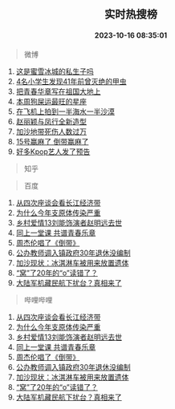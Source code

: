 <div align="center"><h2>实时热搜榜</h2><h4>2023-10-16 08:35:01</h4></div>

> 微博  

1. [这是蜜雪冰城的私生子吗](https://s.weibo.com/weibo?q=%23%E8%BF%99%E6%98%AF%E8%9C%9C%E9%9B%AA%E5%86%B0%E5%9F%8E%E7%9A%84%E7%A7%81%E7%94%9F%E5%AD%90%E5%90%97%23&t=31&band_rank=1&Refer=top)<br />
2. [4名小学生发现41年前曾灭绝的甲虫](https://s.weibo.com/weibo?q=%234%E5%90%8D%E5%B0%8F%E5%AD%A6%E7%94%9F%E5%8F%91%E7%8E%B041%E5%B9%B4%E5%89%8D%E6%9B%BE%E7%81%AD%E7%BB%9D%E7%9A%84%E7%94%B2%E8%99%AB%23&t=31&band_rank=2&Refer=top)<br />
3. [把青春华章写在祖国大地上](https://s.weibo.com/weibo?q=%23%E6%8A%8A%E9%9D%92%E6%98%A5%E5%8D%8E%E7%AB%A0%E5%86%99%E5%9C%A8%E7%A5%96%E5%9B%BD%E5%A4%A7%E5%9C%B0%E4%B8%8A%23&t=31&band_rank=3&Refer=top)<br />
4. [本周狗屎运最旺的星座](https://s.weibo.com/weibo?q=%E6%9C%AC%E5%91%A8%E7%8B%97%E5%B1%8E%E8%BF%90%E6%9C%80%E6%97%BA%E7%9A%84%E6%98%9F%E5%BA%A7&t=31&band_rank=4&Refer=top)<br />
5. [在飞机上拍到一半海水一半沙漠](https://s.weibo.com/weibo?q=%23%E5%9C%A8%E9%A3%9E%E6%9C%BA%E4%B8%8A%E6%8B%8D%E5%88%B0%E4%B8%80%E5%8D%8A%E6%B5%B7%E6%B0%B4%E4%B8%80%E5%8D%8A%E6%B2%99%E6%BC%A0%23&t=31&band_rank=5&Refer=top)<br />
6. [赵丽颖与凤行全新造型](https://s.weibo.com/weibo?q=%23%E8%B5%B5%E4%B8%BD%E9%A2%96%E4%B8%8E%E5%87%A4%E8%A1%8C%E5%85%A8%E6%96%B0%E9%80%A0%E5%9E%8B%23&t=31&band_rank=6&Refer=top)<br />
7. [加沙地带死伤人数过万](https://s.weibo.com/weibo?q=%23%E5%8A%A0%E6%B2%99%E5%9C%B0%E5%B8%A6%E6%AD%BB%E4%BC%A4%E4%BA%BA%E6%95%B0%E8%BF%87%E4%B8%87%23&t=31&band_rank=7&Refer=top)<br />
8. [15号赢麻了 倒带赢麻了](https://s.weibo.com/weibo?q=15%E5%8F%B7%E8%B5%A2%E9%BA%BB%E4%BA%86%20%E5%80%92%E5%B8%A6%E8%B5%A2%E9%BA%BB%E4%BA%86&t=31&band_rank=8&Refer=top)<br />
9. [好多Kpop艺人发了预告](https://s.weibo.com/weibo?q=%23%E5%A5%BD%E5%A4%9AKpop%E8%89%BA%E4%BA%BA%E5%8F%91%E4%BA%86%E9%A2%84%E5%91%8A%23&t=31&band_rank=9&Refer=top)<br />

> 知乎  


> 百度  

1. [从四次座谈会看长江经济带](https://www.baidu.com/s?wd=%E4%BB%8E%E5%9B%9B%E6%AC%A1%E5%BA%A7%E8%B0%88%E4%BC%9A%E7%9C%8B%E9%95%BF%E6%B1%9F%E7%BB%8F%E6%B5%8E%E5%B8%A6&sa=fyb_news&rsv_dl=fyb_news)<br />
2. [为什么今年支原体传染严重](https://www.baidu.com/s?wd=%E4%B8%BA%E4%BB%80%E4%B9%88%E4%BB%8A%E5%B9%B4%E6%94%AF%E5%8E%9F%E4%BD%93%E4%BC%A0%E6%9F%93%E4%B8%A5%E9%87%8D&sa=fyb_news&rsv_dl=fyb_news)<br />
3. [乡村爱情13刘能饰演者赵明远去世](https://www.baidu.com/s?wd=%E4%B9%A1%E6%9D%91%E7%88%B1%E6%83%8513%E5%88%98%E8%83%BD%E9%A5%B0%E6%BC%94%E8%80%85%E8%B5%B5%E6%98%8E%E8%BF%9C%E5%8E%BB%E4%B8%96&sa=fyb_news&rsv_dl=fyb_news)<br />
4. [同上一堂课 共谱青春乐章](https://www.baidu.com/s?wd=%E5%90%8C%E4%B8%8A%E4%B8%80%E5%A0%82%E8%AF%BE+%E5%85%B1%E8%B0%B1%E9%9D%92%E6%98%A5%E4%B9%90%E7%AB%A0&sa=fyb_news&rsv_dl=fyb_news)<br />
5. [周杰伦唱了《倒带》](https://www.baidu.com/s?wd=%E5%91%A8%E6%9D%B0%E4%BC%A6%E5%94%B1%E4%BA%86%E3%80%8A%E5%80%92%E5%B8%A6%E3%80%8B&sa=fyb_news&rsv_dl=fyb_news)<br />
6. [公办教师调入镇政府30年退休没编制](https://www.baidu.com/s?wd=%E5%85%AC%E5%8A%9E%E6%95%99%E5%B8%88%E8%B0%83%E5%85%A5%E9%95%87%E6%94%BF%E5%BA%9C30%E5%B9%B4%E9%80%80%E4%BC%91%E6%B2%A1%E7%BC%96%E5%88%B6&sa=fyb_news&rsv_dl=fyb_news)<br />
7. [加沙现状：冰淇淋车被用来放置遗体](https://www.baidu.com/s?wd=%E5%8A%A0%E6%B2%99%E7%8E%B0%E7%8A%B6%EF%BC%9A%E5%86%B0%E6%B7%87%E6%B7%8B%E8%BD%A6%E8%A2%AB%E7%94%A8%E6%9D%A5%E6%94%BE%E7%BD%AE%E9%81%97%E4%BD%93&sa=fyb_news&rsv_dl=fyb_news)<br />
8. [“窝”了20年的“o”读错了？](https://www.baidu.com/s?wd=%E2%80%9C%E7%AA%9D%E2%80%9D%E4%BA%8620%E5%B9%B4%E7%9A%84%E2%80%9Co%E2%80%9D%E8%AF%BB%E9%94%99%E4%BA%86%EF%BC%9F&sa=fyb_news&rsv_dl=fyb_news)<br />
9. [大陆军机藏民航下扰台？真相来了](https://www.baidu.com/s?wd=%E5%A4%A7%E9%99%86%E5%86%9B%E6%9C%BA%E8%97%8F%E6%B0%91%E8%88%AA%E4%B8%8B%E6%89%B0%E5%8F%B0%EF%BC%9F%E7%9C%9F%E7%9B%B8%E6%9D%A5%E4%BA%86&sa=fyb_news&rsv_dl=fyb_news)<br />

> 哔哩哔哩  

1. [从四次座谈会看长江经济带](https://www.baidu.com/s?wd=%E4%BB%8E%E5%9B%9B%E6%AC%A1%E5%BA%A7%E8%B0%88%E4%BC%9A%E7%9C%8B%E9%95%BF%E6%B1%9F%E7%BB%8F%E6%B5%8E%E5%B8%A6&sa=fyb_news&rsv_dl=fyb_news)<br />
2. [为什么今年支原体传染严重](https://www.baidu.com/s?wd=%E4%B8%BA%E4%BB%80%E4%B9%88%E4%BB%8A%E5%B9%B4%E6%94%AF%E5%8E%9F%E4%BD%93%E4%BC%A0%E6%9F%93%E4%B8%A5%E9%87%8D&sa=fyb_news&rsv_dl=fyb_news)<br />
3. [乡村爱情13刘能饰演者赵明远去世](https://www.baidu.com/s?wd=%E4%B9%A1%E6%9D%91%E7%88%B1%E6%83%8513%E5%88%98%E8%83%BD%E9%A5%B0%E6%BC%94%E8%80%85%E8%B5%B5%E6%98%8E%E8%BF%9C%E5%8E%BB%E4%B8%96&sa=fyb_news&rsv_dl=fyb_news)<br />
4. [同上一堂课 共谱青春乐章](https://www.baidu.com/s?wd=%E5%90%8C%E4%B8%8A%E4%B8%80%E5%A0%82%E8%AF%BE+%E5%85%B1%E8%B0%B1%E9%9D%92%E6%98%A5%E4%B9%90%E7%AB%A0&sa=fyb_news&rsv_dl=fyb_news)<br />
5. [周杰伦唱了《倒带》](https://www.baidu.com/s?wd=%E5%91%A8%E6%9D%B0%E4%BC%A6%E5%94%B1%E4%BA%86%E3%80%8A%E5%80%92%E5%B8%A6%E3%80%8B&sa=fyb_news&rsv_dl=fyb_news)<br />
6. [公办教师调入镇政府30年退休没编制](https://www.baidu.com/s?wd=%E5%85%AC%E5%8A%9E%E6%95%99%E5%B8%88%E8%B0%83%E5%85%A5%E9%95%87%E6%94%BF%E5%BA%9C30%E5%B9%B4%E9%80%80%E4%BC%91%E6%B2%A1%E7%BC%96%E5%88%B6&sa=fyb_news&rsv_dl=fyb_news)<br />
7. [加沙现状：冰淇淋车被用来放置遗体](https://www.baidu.com/s?wd=%E5%8A%A0%E6%B2%99%E7%8E%B0%E7%8A%B6%EF%BC%9A%E5%86%B0%E6%B7%87%E6%B7%8B%E8%BD%A6%E8%A2%AB%E7%94%A8%E6%9D%A5%E6%94%BE%E7%BD%AE%E9%81%97%E4%BD%93&sa=fyb_news&rsv_dl=fyb_news)<br />
8. [“窝”了20年的“o”读错了？](https://www.baidu.com/s?wd=%E2%80%9C%E7%AA%9D%E2%80%9D%E4%BA%8620%E5%B9%B4%E7%9A%84%E2%80%9Co%E2%80%9D%E8%AF%BB%E9%94%99%E4%BA%86%EF%BC%9F&sa=fyb_news&rsv_dl=fyb_news)<br />
9. [大陆军机藏民航下扰台？真相来了](https://www.baidu.com/s?wd=%E5%A4%A7%E9%99%86%E5%86%9B%E6%9C%BA%E8%97%8F%E6%B0%91%E8%88%AA%E4%B8%8B%E6%89%B0%E5%8F%B0%EF%BC%9F%E7%9C%9F%E7%9B%B8%E6%9D%A5%E4%BA%86&sa=fyb_news&rsv_dl=fyb_news)<br />
